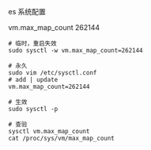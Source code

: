 

es 系统配置

vm.max_map_count 262144

```shell
# 临时，重启失效
sudo sysctl -w vm.max_map_count=262144

# 永久
sudo vim /etc/sysctl.conf
# add | update
vm.max_map_count=262144

# 生效
sudo sysctl -p

# 查验
sysctl vm.max_map_count
cat /proc/sys/vm/max_map_count

```

